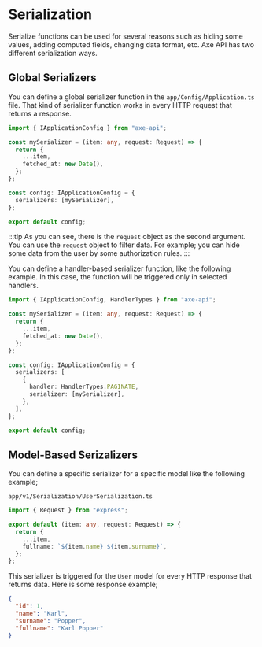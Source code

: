 # Serialization

Serialize functions can be used for several reasons such as hiding some values, adding computed fields, changing data format, etc. Axe API has two different serialization ways.

## Global Serializers

You can define a global serializer function in the `app/Config/Application.ts` file. That kind of serializer function works in every HTTP request that returns a response.

```ts
import { IApplicationConfig } from "axe-api";

const mySerializer = (item: any, request: Request) => {
  return {
    ...item,
    fetched_at: new Date(),
  };
};

const config: IApplicationConfig = {
  serializers: [mySerializer],
};

export default config;
```

:::tip
As you can see, there is the `request` object as the second argument. You can use the `request` object to filter data. For example; you can hide some data from the user by some authorization rules.
:::

You can define a handler-based serializer function, like the following example. In this case, the function will be triggered only in selected handlers.

```ts
import { IApplicationConfig, HandlerTypes } from "axe-api";

const mySerializer = (item: any, request: Request) => {
  return {
    ...item,
    fetched_at: new Date(),
  };
};

const config: IApplicationConfig = {
  serializers: [
    {
      handler: HandlerTypes.PAGINATE,
      serializer: [mySerializer],
    },
  ],
};

export default config;
```

## Model-Based Serizalizers

You can define a specific serializer for a specific model like the following example;

`app/v1/Serialization/UserSerialization.ts`

```ts
import { Request } from "express";

export default (item: any, request: Request) => {
  return {
    ...item,
    fullname: `${item.name} ${item.surname}`,
  };
};
```

This serializer is triggered for the `User` model for every HTTP response that returns data. Here is some response example;

```json
{
  "id": 1,
  "name": "Karl",
  "surname": "Popper",
  "fullname": "Karl Popper"
}
```
